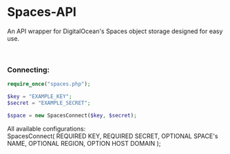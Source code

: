 # Spaces-API
An API wrapper for DigitalOcean's Spaces object storage designed for easy use. 

&nbsp;

### Connecting:
```php
require_once("spaces.php");

$key = "EXAMPLE_KEY";
$secret = "EXAMPLE_SECRET";

$space = new SpacesConnect($key, $secret);
```

All available configurations: <br>
SpacesConnect( REQUIRED KEY, REQUIRED SECRET, OPTIONAL SPACE's NAME, OPTIONAL REGION, OPTION HOST DOMAIN );
